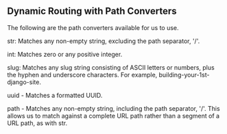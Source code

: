 ## Dynamic Routing with Path Converters

The following are the path converters available for us to use.

str: Matches any non-empty string, excluding the path separator, '/'.

int: Matches zero or any positive integer.

slug: Matches any slug string consisting of ASCII letters or numbers, plus the hyphen and underscore characters. For example, building-your-1st-django-site.

uuid - Matches a formatted UUID.

path - Matches any non-empty string, including the path separator, '/'. This allows us to match against a complete URL path rather than a segment of a URL path, as with str.
